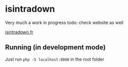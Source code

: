 # isintradown
Very much a work in progress
todo: check website as well

[isintradown.fr](https://isintradown.fr)


## Running (in development mode)
Just run `php -S localhost:8080` in the root folder
